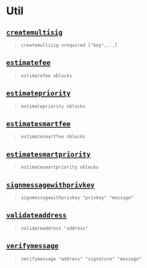 # Util
## [`createmultisig`](createmultisig.md)
> `createmultisig nrequired ["key",...]`

## [`estimatefee`](estimatefee.md)
> `estimatefee nblocks`

## [`estimatepriority`](estimatepriority.md)
> `estimatepriority nblocks`

## [`estimatesmartfee`](estimatesmartfee.md)
> `estimatesmartfee nblocks`

## [`estimatesmartpriority`](estimatesmartpriority.md)
> `estimatesmartpriority nblocks`

## [`signmessagewithprivkey`](signmessagewithprivkey.md)
> `signmessagewithprivkey "privkey" "message"`

## [`validateaddress`](validateaddress.md)
> `validateaddress "address"`

## [`verifymessage`](verifymessage.md)
> `verifymessage "address" "signature" "message"`

